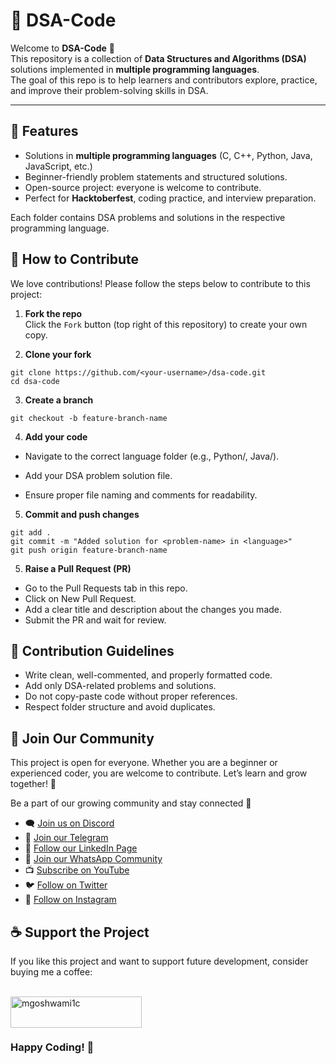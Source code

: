 # 📘 DSA-Code

Welcome to **DSA-Code** 🎉  
This repository is a collection of **Data Structures and Algorithms (DSA)** solutions implemented in **multiple programming languages**.  
The goal of this repo is to help learners and contributors explore, practice, and improve their problem-solving skills in DSA.

---

## 🚀 Features

- Solutions in **multiple programming languages** (C, C++, Python, Java, JavaScript, etc.)
- Beginner-friendly problem statements and structured solutions.
- Open-source project: everyone is welcome to contribute.
- Perfect for **Hacktoberfest**, coding practice, and interview preparation.

Each folder contains DSA problems and solutions in the respective programming language.

## 🤝 How to Contribute

We love contributions! Please follow the steps below to contribute to this project:

1. **Fork the repo**  
   Click the `Fork` button (top right of this repository) to create your own copy.

2. **Clone your fork**

```
git clone https://github.com/<your-username>/dsa-code.git
cd dsa-code
```

3. **Create a branch**

```
git checkout -b feature-branch-name
```

4. **Add your code**

- Navigate to the correct language folder (e.g., Python/, Java/).

- Add your DSA problem solution file.

- Ensure proper file naming and comments for readability.

5. **Commit and push changes**

```
git add .
git commit -m "Added solution for <problem-name> in <language>"
git push origin feature-branch-name
```

5. **Raise a Pull Request (PR)**

- Go to the Pull Requests tab in this repo.
- Click on New Pull Request.
- Add a clear title and description about the changes you made.
- Submit the PR and wait for review.

## 📝 Contribution Guidelines

- Write clean, well-commented, and properly formatted code.
- Add only DSA-related problems and solutions.
- Do not copy-paste code without proper references.
- Respect folder structure and avoid duplicates.

## 📢 Join Our Community

This project is open for everyone. Whether you are a beginner or experienced coder, you are welcome to contribute. Let’s learn and grow together! 🌱

Be a part of our growing community and stay connected 🚀

- 🗨️ [Join us on Discord](https://discord.gg/YMJp48qbwR)
- 📢 [Join our Telegram](https://t.me/gwcacademy)
- 💼 [Follow our LinkedIn Page](https://www.linkedin.com/company/gwc-academy/)
- 💬 [Join our WhatsApp Community](https://whatsapp.com/channel/0029ValnoT1CBtxNi4lt8h1s)
- 📺 [Subscribe on YouTube](https://www.youtube.com/c/growwithcode?sub_confirmation=1)
- 🐦 [Follow on Twitter](https://x.com/goshwami_manish)
- 📸 [Follow on Instagram](https://www.instagram.com/grow_with_code)

## ☕ Support the Project

<p>If you like this project and want to support future development, consider buying me a coffee:</p><br>
<a href="https://www.buymeacoffee.com/mgoshwami1c"> <img align="left" src="https://cdn.buymeacoffee.com/buttons/v2/default-yellow.png" height="50" width="210" alt="mgoshwami1c" ></a>
  
  <br><br/>

### Happy Coding! 🚀
